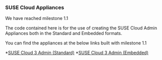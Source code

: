 ### SUSE Cloud Appliances

We have reached milestone 1.1

The code contained here is for the use of creating the SUSE Cloud Admin Appliances both in the Standard and Embedded formats.

You can find the appliances at the below links built with milestone 1.1

*[SUSE Cloud 3 Admin (Standard)](https://susestudio.com/a/Mrr6vv/suse-cloud-3-admin)
*[SUSE Cloud 3 Admin (Embedded)](https://susestudio.com/a/Mrr6vv/suse-cloud-3-admin-embedded)
